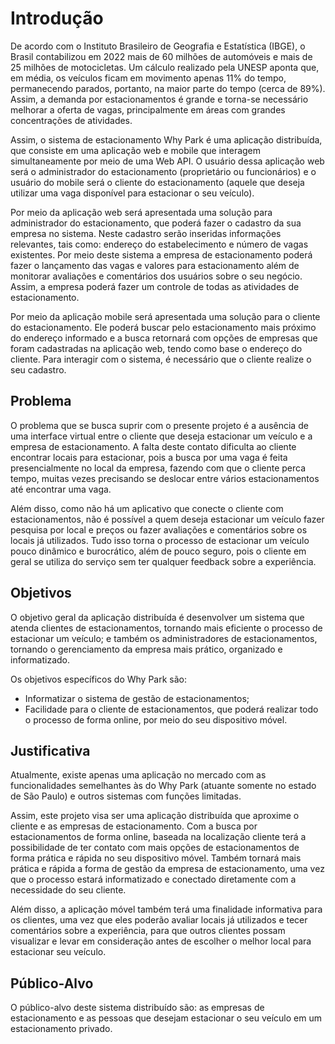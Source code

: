 # Introdução

De acordo com o Instituto Brasileiro de Geografia e Estatística (IBGE), o Brasil contabilizou em 2022 mais de 60 milhões de automóveis e mais de 25 milhões de motocicletas. Um cálculo realizado pela UNESP aponta que, em média, os veículos ficam em movimento apenas 11% do tempo, permanecendo parados, portanto, na maior parte do tempo (cerca de 89%). Assim, a demanda por estacionamentos é grande e torna-se necessário melhorar a oferta de vagas, principalmente em áreas com grandes concentrações de atividades.

Assim, o sistema de estacionamento Why Park é uma aplicação distribuída, que consiste em uma aplicação web e mobile que interagem simultaneamente por meio de uma Web API. O usuário dessa aplicação web será o administrador do estacionamento (proprietário ou funcionários) e o usuário do mobile será o cliente do estacionamento (aquele que deseja utilizar uma vaga disponível para estacionar o seu veículo).

Por meio da aplicação web será apresentada uma solução para administrador do estacionamento, que poderá fazer o cadastro da sua empresa no sistema. Neste cadastro serão inseridas informações relevantes, tais como: endereço do estabelecimento e número de vagas existentes. Por meio deste sistema a empresa de estacionamento poderá fazer o lançamento das vagas e valores para estacionamento além de monitorar avaliações e comentários dos usuários sobre o seu negócio. Assim, a empresa poderá fazer um controle de todas as atividades de estacionamento.

Por meio da aplicação mobile será apresentada uma solução para o cliente do estacionamento. Ele poderá buscar pelo estacionamento mais próximo do endereço informado e a busca retornará com opções de empresas que foram cadastradas na aplicação web, tendo como base o endereço do cliente. Para interagir com o sistema, é necessário que o cliente realize o seu cadastro.


## Problema

O problema que se busca suprir com o presente projeto é a ausência de uma interface virtual entre o cliente que deseja estacionar um veículo e a empresa de estacionamento. A falta deste contato dificulta ao cliente encontrar locais para estacionar, pois a busca por uma vaga é feita presencialmente no local da empresa, fazendo com que o cliente perca tempo, muitas vezes precisando se deslocar entre vários estacionamentos até encontrar uma vaga.

Além disso, como não há um aplicativo que conecte o cliente com estacionamentos, não é possível a quem deseja estacionar um veículo fazer pesquisa por local e preços ou fazer avaliações e comentários sobre os locais já utilizados. Tudo isso torna o processo de estacionar um veículo pouco dinâmico e burocrático, além de pouco seguro, pois o cliente em geral se utiliza do serviço sem ter qualquer feedback sobre a experiência.


## Objetivos

O objetivo geral da aplicação distribuída é desenvolver um sistema que atenda clientes de estacionamentos, tornando mais eficiente o processo de estacionar um veículo; e também os administradores de estacionamentos, tornando o gerenciamento da empresa mais prático, organizado e informatizado.

Os objetivos específicos do Why Park são:
* Informatizar o sistema de gestão de estacionamentos;
* Facilidade para o cliente de estacionamentos, que poderá realizar todo o processo de forma online, por meio do seu dispositivo móvel.


## Justificativa

Atualmente, existe apenas uma aplicação no mercado com as funcionalidades semelhantes às do Why Park (atuante somente no estado de São Paulo) e outros sistemas com funções limitadas.

Assim, este projeto visa ser uma aplicação distribuída que aproxime o cliente e as empresas de estacionamento. Com a busca por estacionamentos de forma online, baseada na localização cliente terá a possibilidade de ter contato com mais opções de estacionamentos de forma prática e rápida no seu dispositivo móvel. Também tornará mais prática e rápida a forma de gestão da empresa de estacionamento, uma vez que o processo estará informatizado e conectado diretamente com a necessidade do seu cliente.

Além disso, a aplicação móvel também terá uma finalidade informativa para os clientes, uma vez que eles poderão avaliar locais já utilizados e tecer comentários sobre a experiência, para que outros clientes possam visualizar e levar em consideração antes de escolher o melhor local para estacionar seu veículo.


## Público-Alvo

O público-alvo deste sistema distribuído são: as empresas de estacionamento e as pessoas que desejam estacionar o seu veículo em um estacionamento privado.

